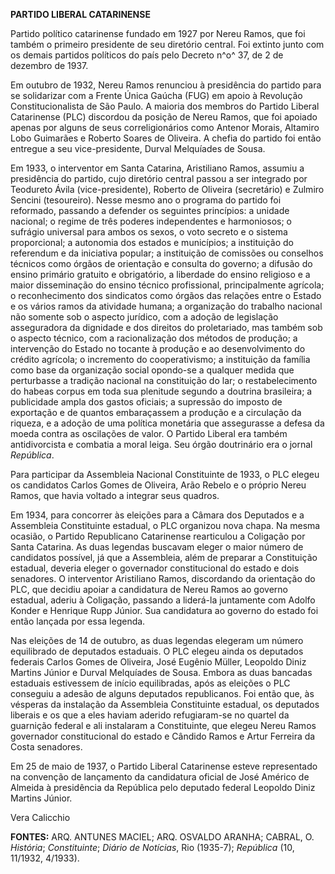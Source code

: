 **PARTIDO LIBERAL CATARINENSE**

Partido político catarinense fundado em 1927 por Nereu Ramos, que foi
também o primeiro presidente de seu diretório central. Foi extinto junto
com os demais partidos políticos do país pelo Decreto n^o^ 37, de 2 de
dezembro de 1937.

Em outubro de 1932, Nereu Ramos renunciou à presidência do partido para
se solidarizar com a Frente Única Gaúcha (FUG) em apoio à Revolução
Constitucionalista de São Paulo. A maioria dos membros do Partido
Liberal Catarinense (PLC) discordou da posição de Nereu Ramos, que foi
apoiado apenas por alguns de seus correligionários como Antenor Morais,
Altamiro Lobo Guimarães e Roberto Soares de Oliveira. A chefia do
partido foi então entregue a seu vice-presidente, Durval Melquíades de
Sousa.

Em 1933, o interventor em Santa Catarina, Aristiliano Ramos, assumiu a
presidência do partido, cujo diretório central passou a ser integrado
por Teodureto Ávila (vice-presidente), Roberto de Oliveira (secretário)
e Zulmiro Sencini (tesoureiro). Nesse mesmo ano o programa do partido
foi reformado, passando a defender os seguintes princípios: a unidade
nacional; o regime de três poderes independentes e harmoniosos; o
sufrágio universal para ambos os sexos, o voto secreto e o sistema
proporcional; a autonomia dos estados e municípios; a instituição do
referendum e da iniciativa popular; a instituição de comissões ou
conselhos técnicos como órgãos de orientação e consulta do governo; a
difusão do ensino primário gratuito e obrigatório, a liberdade do ensino
religioso e a maior disseminação do ensino técnico profissional,
principalmente agrícola; o reconhecimento dos sindicatos como órgãos das
relações entre o Estado e os vários ramos da atividade humana; a
organização do trabalho nacional não somente sob o aspecto jurídico, com
a adoção de legislação asseguradora da dignidade e dos direitos do
proletariado, mas também sob o aspecto técnico, com a racionalização dos
métodos de produção; a intervenção do Estado no tocante à produção e ao
desenvolvimento do crédito agrícola; o incremento do cooperativismo; a
instituição da família como base da organização social opondo-se a
qualquer medida que perturbasse a tradição nacional na constituição do
lar; o restabelecimento do habeas corpus em toda sua plenitude segundo a
doutrina brasileira; a publicidade ampla dos gastos oficiais; a
supressão do imposto de exportação e de quantos embaraçassem a produção
e a circulação da riqueza, e a adoção de uma política monetária que
assegurasse a defesa da moeda contra as oscilações de valor. O Partido
Liberal era também antidivorcista e combatia a moral leiga. Seu órgão
doutrinário era o jornal *República*.

Para participar da Assembleia Nacional Constituinte de 1933, o PLC
elegeu os candidatos Carlos Gomes de Oliveira, Arão Rebelo e o próprio
Nereu Ramos, que havia voltado a integrar seus quadros.

Em 1934, para concorrer às eleições para a Câmara dos Deputados e a
Assembleia Constituinte estadual, o PLC organizou nova chapa. Na mesma
ocasião, o Partido Republicano Catarinense rearticulou a Coligação por
Santa Catarina. As duas legendas buscavam eleger o maior número de
candidatos possível, já que a Assembleia, além de preparar a
Constituição estadual, deveria eleger o governador constitucional do
estado e dois senadores. O interventor Aristiliano Ramos, discordando da
orientação do PLC, que decidiu apoiar a candidatura de Nereu Ramos ao
governo estadual, aderiu à Coligação, passando a liderá-la juntamente
com Adolfo Konder e Henrique Rupp Júnior. Sua candidatura ao governo do
estado foi então lançada por essa legenda.

Nas eleições de 14 de outubro, as duas legendas elegeram um número
equilibrado de deputados estaduais. O PLC elegeu ainda os deputados
federais Carlos Gomes de Oliveira, José Eugênio Müller, Leopoldo Diniz
Martins Júnior e Durval Melquíades de Sousa. Embora as duas bancadas
estaduais estivessem de início equilibradas, após as eleições o PLC
conseguiu a adesão de alguns deputados republicanos. Foi então que, às
vésperas da instalação da Assembleia Constituinte estadual, os deputados
liberais e os que a eles haviam aderido refugiaram-se no quartel da
guarnição federal e ali instalaram a Constituinte, que elegeu Nereu
Ramos governador constitucional do estado e Cândido Ramos e Artur
Ferreira da Costa senadores.

Em 25 de maio de 1937, o Partido Liberal Catarinense esteve representado
na convenção de lançamento da candidatura oficial de José Américo de
Almeida à presidência da República pelo deputado federal Leopoldo Diniz
Martins Júnior.

Vera Calicchio

**FONTES:** ARQ. ANTUNES MACIEL; ARQ. OSVALDO ARANHA; CABRAL, O.
*História*; *Constituinte*; *Diário de Notícias*, Rio (1935-7);
*República* (10, 11/1932, 4/1933).
